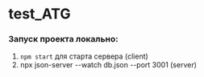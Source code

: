 # test_ATG
### Запуск проекта локально:

1. `npm start` для старта сервера (client)
2. npx json-server --watch db.json --port 3001 (server)
